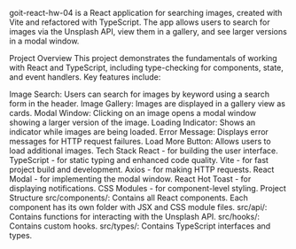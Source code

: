goit-react-hw-04 is a React application for searching images, created with Vite and refactored with TypeScript. The app allows users to search for images via the Unsplash API, view them in a gallery, and see larger versions in a modal window.

Project Overview
This project demonstrates the fundamentals of working with React and TypeScript, including type-checking for components, state, and event handlers. Key features include:

Image Search: Users can search for images by keyword using a search form in the header.
Image Gallery: Images are displayed in a gallery view as cards.
Modal Window: Clicking on an image opens a modal window showing a larger version of the image.
Loading Indicator: Shows an indicator while images are being loaded.
Error Message: Displays error messages for HTTP request failures.
Load More Button: Allows users to load additional images.
Tech Stack
React - for building the user interface.
TypeScript - for static typing and enhanced code quality.
Vite - for fast project build and development.
Axios - for making HTTP requests.
React Modal - for implementing the modal window.
React Hot Toast - for displaying notifications.
CSS Modules - for component-level styling.
Project Structure
src/components/: Contains all React components. Each component has its own folder with JSX and CSS module files.
src/api/: Contains functions for interacting with the Unsplash API.
src/hooks/: Contains custom hooks.
src/types/: Contains TypeScript interfaces and types.
